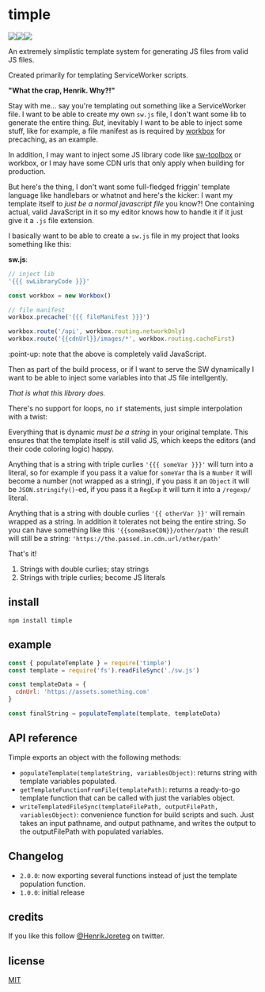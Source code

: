 # timple

![](https://img.shields.io/npm/dm/timple.svg)![](https://img.shields.io/npm/v/timple.svg)![](https://img.shields.io/npm/l/timple.svg)

An extremely simplistic template system for generating JS files from valid JS files.

Created primarily for templating ServiceWorker scripts.

**"What the crap, Henrik. Why?!"**

Stay with me... say you're templating out something like a ServiceWorker file. I want to be able to create my own `sw.js` file, I don't want some lib to generate the entire thing. _But_, inevitably I want to be able to inject some stuff, like for example, a file manifest as is required by [workbox](https://workboxjs.org) for precaching, as an example.

In addition, I may want to inject some JS library code like [sw-toolbox](https://github.com/GoogleChromeLabs/sw-toolbox) or workbox, or I may have some CDN urls that only apply when building for production.

But here's the thing, I don't want some full-fledged friggin' template language like handlebars or whatnot and here's the kicker: I want my template itself to _just be a normal javascript file_ you know?! One containing actual, valid JavaScript in it so my editor knows how to handle it if it just give it a `.js` file extension.

I basically want to be able to create a `sw.js` file in my project that looks something like this:

**sw.js**:

```js
// inject lib
'{{{ swLibraryCode }}}'

const workbox = new Workbox()

// file manifest
workbox.precache('{{{ fileManifest }}}')

workbox.route('/api', workbox.routing.networkOnly)
workbox.route('{{cdnUrl}}/images/*', workbox.routing.cacheFirst)
```

:point-up: note that the above is completely valid JavaScript.

Then as part of the build process, or if I want to serve the SW dynamically I want to be able to inject some variables into that JS file intellgently.

_That is what this library does._

There's no support for loops, no `if` statements, just simple interpolation with a twist:

Everything that is dynamic _must be a string_ in your original template. This ensures that the template itself is still valid JS, which keeps the editors (and their code coloring logic) happy.

Anything that is a string with triple curlies `'{{{ someVar }}}'` will turn into a literal, so for example if you pass it a value for `someVar` tha is a `Number` it will become a number (not wrapped as a string), if you pass it an `Object` it will be `JSON.stringify()`-ed, if you pass it a `RegExp` it will turn it into a `/regexp/` literal.

Anything that is a string with double curlies `'{{ otherVar }}'` will remain wrapped as a string. In addition it tolerates not being the entire string. So you can have something like this `'{{someBaseCDN}}/other/path'` the result will still be a string: `'https://the.passed.in.cdn.url/other/path'`

That's it!

1. Strings with double curlies; stay strings
2. Strings with triple curlies; become JS literals

## install

```
npm install timple
```

## example

```javascript
const { populateTemplate } = require('timple')
const template = require('fs').readFileSync('./sw.js')

const templateData = {
  cdnUrl: 'https://assets.something.com'
}

const finalString = populateTemplate(template, templateData)
```

## API reference

Timple exports an object with the following methods:

- `populateTemplate(templateString, variablesObject)`: returns string with template variables populated.
- `getTemplateFunctionFromFile(templatePath)`: returns a ready-to-go template function that can be called with just the variables object.
- `writeTemplatedFileSync(templateFilePath, outputFilePath, variablesObject)`: convenience function for build scripts and such. Just takes an input pathname, and output pathname, and writes the output to the outputFilePath with populated variables.

## Changelog

- `2.0.0`: now exporting several functions instead of just the template population function.
- `1.0.0`: initial release

## credits

If you like this follow [@HenrikJoreteg](http://twitter.com/henrikjoreteg) on twitter.

## license

[MIT](http://mit.joreteg.com/)
